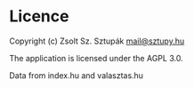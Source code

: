 
# Licence

Copyright (c) Zsolt Sz. Sztupák <mail@sztupy.hu>

The application is licensed under the AGPL 3.0.

Data from index.hu and valasztas.hu
